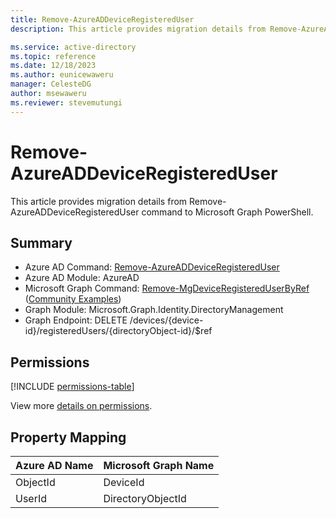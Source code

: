 ```yaml
---
title: Remove-AzureADDeviceRegisteredUser
description: This article provides migration details from Remove-AzureADDeviceRegisteredUser command to Microsoft Graph PowerShell.

ms.service: active-directory
ms.topic: reference
ms.date: 12/18/2023
ms.author: eunicewaweru
manager: CelesteDG
author: msewaweru
ms.reviewer: stevemutungi
---
```


# Remove-AzureADDeviceRegisteredUser

This article provides migration details from Remove-AzureADDeviceRegisteredUser command to Microsoft Graph PowerShell.

## Summary

+ Azure AD Command: [Remove-AzureADDeviceRegisteredUser](/powershell/module/azuread/remove-azureaddeviceregistereduser)
+ Azure AD Module: AzureAD
+ Microsoft Graph Command: [Remove-MgDeviceRegisteredUserByRef](/powershell/module/microsoft.graph.identity.directorymanagement/remove-mgdeviceregistereduserbyref) ([Community Examples](https://github.com/orgs/msgraph/discussions?discussions_q=Remove-MgDeviceRegisteredUserByRef))
+ Graph Module: Microsoft.Graph.Identity.DirectoryManagement
+ Graph Endpoint:  DELETE /devices/{device-id}/registeredUsers/{directoryObject-id}/$ref

## Permissions

[!INCLUDE [permissions-table](~/graphref/api-reference/v1.0/includes/permissions/device-delete-registeredusers-permissions.md)]

View more [details on permissions](/graph/api/device-delete-registeredusers#permissions).

## Property Mapping

|Azure AD Name|Microsoft Graph Name|
|---|---|
|ObjectId|DeviceId|
|UserId|DirectoryObjectId|